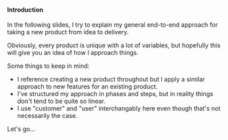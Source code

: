 #### Introduction

In the following slides, I try to explain my general end-to-end approach for taking a new product from idea to delivery.

Obviously, every product is unique with a lot of variables, but hopefully this will give you an idea of how I approach things.

Some things to keep in mind:

- I reference creating a new product throughout but I apply a similar approach to new features for an existing product.
- I've structured my approach in phases and steps, but in reality things don't tend to be quite so linear.
- I use "customer" and "user" interchangably here even though that's not necessarily the case.

Let's go...
